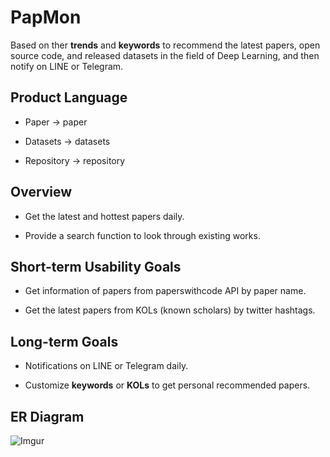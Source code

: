 # PapMon

Based on ther **trends** and **keywords** to recommend the latest papers, open source code, and released datasets in the field of Deep Learning, and then notify on LINE or Telegram.

## Product Language

* Paper -> paper

* Datasets -> datasets

* Repository -> repository

## Overview

* Get the latest and hottest papers daily.

* Provide a search function to look through existing works.

## Short-term Usability Goals

* Get information of papers from paperswithcode API by paper name.

* Get the latest papers from KOLs (known scholars) by twitter hashtags.

## Long-term Goals

* Notifications on LINE or Telegram daily.

* Customize **keywords** or **KOLs** to get personal recommended papers.

## ER Diagram

![Imgur](https://imgur.com/ApbGUlb.png)
